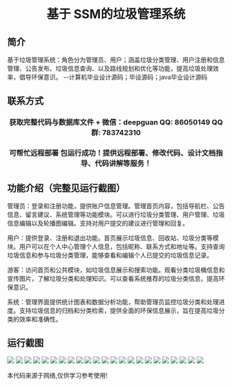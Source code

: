 <p><h1 align="center">基于 SSM的垃圾管理系统</h1></p>

## 简介
基于垃圾管理系统：角色分为管理员、用户；涵盖垃圾分类管理、用户注册和信息管理、公告发布、垃圾信息查询、以及路线规划和优化等功能，提高垃圾处理效率，倡导环保意识。    --计算机毕业设计源码；毕设源码；java毕业设计源码


## 联系方式
<p><h3 align="center">获取完整代码与数据库文件 + 微信：deepguan QQ: 86050149 QQ群: 783742310</h3></p>
<p><h3 align="center">可帮忙远程部署 包运行成功！提供远程部署、修改代码、设计文档指导、代码讲解等服务！</h3></p>

## 功能介绍（完整见运行截图）
管理员：登录和注册功能，提供账户信息管理。管理首页内容，包括导航栏、公告信息、留言建议、系统管理等功能模块。可以进行垃圾分类管理、用户管理、垃圾信息编辑以及轮播图编辑。支持对用户提交的建议进行管理和回复。

用户：提供登录、注册和退出功能。首页展示垃圾信息、回收站、垃圾分类等模块。用户可以在个人中心管理个人信息，包括昵称、联系方式和地址等。支持查询垃圾信息和参与垃圾分类管理，能够查看和编辑个人已提交的垃圾信息记录。

游客：访问首页和公共模块，如垃圾信息展示和搜索功能。观看分类垃圾桶信息和宣传图片，了解垃圾分类和处理知识。可以查看系统推荐的垃圾分类信息，提高环保意识。

系统：管理界面提供统计图表和数据分析功能，帮助管理员监控垃圾分类和处理进度。支持垃圾信息的归档和分类检索，提供全面的环保信息展示，旨在提高垃圾分类的效率和准确性。


## 运行截图
![](img/001.jpg)
![](img/002.jpg)
![](img/003.jpg)
![](img/004.jpg)
![](img/005.jpg)
![](img/006.jpg)
![](img/007.jpg)
![](img/008.jpg)
![](img/009.jpg)
![](img/010.jpg)
![](img/011.jpg)
![](img/012.jpg)
![](img/013.jpg)
![](img/014.jpg)
![](img/015.jpg)
![](img/016.jpg)
![](img/017.jpg)
![](img/018.jpg)
![](img/019.jpg)
![](img/020.jpg)
![](img/021.jpg)
![](img/022.jpg)
![](img/023.jpg)

<p>本代码来源于网络,仅供学习参考使用!</p>
